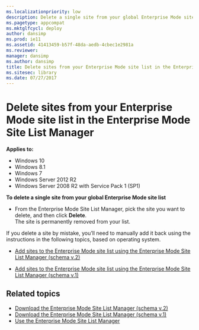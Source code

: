 ```yaml
---
ms.localizationpriority: low
description: Delete a single site from your global Enterprise Mode site list.
ms.pagetype: appcompat
ms.mktglfcycl: deploy
author: dansimp
ms.prod: ie11
ms.assetid: 41413459-b57f-48da-aedb-4cbec1e2981a
ms.reviewer: 
manager: dansimp
ms.author: dansimp
title: Delete sites from your Enterprise Mode site list in the Enterprise Mode Site List Manager (Internet Explorer 11 for IT Pros)
ms.sitesec: library
ms.date: 07/27/2017
---
```



# Delete sites from your Enterprise Mode site list in the Enterprise Mode Site List Manager

**Applies to:**

-   Windows 10
-   Windows 8.1
-   Windows 7
-   Windows Server 2012 R2
-   Windows Server 2008 R2 with Service Pack 1 (SP1)


 **To delete a single site from your global Enterprise Mode site list**

-   From the Enterprise Mode Site List Manager, pick the site you want to delete, and then click **Delete**.<br>
The site is permanently removed from your list.

If you delete a site by mistake, you’ll need to manually add it back using the instructions in the following topics, based on operating system.

-   [Add sites to the Enterprise Mode site list using the Enterprise Mode Site List Manager (schema v.2)](add-single-sites-to-enterprise-mode-site-list-using-the-version-2-enterprise-mode-tool.md)

-   [Add sites to the Enterprise Mode site list using the Enterprise Mode Site List Manager (schema v.1)](add-single-sites-to-enterprise-mode-site-list-using-the-version-1-enterprise-mode-tool.md)

## Related topics
- [Download the Enterprise Mode Site List Manager (schema v.2)](https://go.microsoft.com/fwlink/p/?LinkId=716853)
- [Download the Enterprise Mode Site List Manager (schema v.1)](https://go.microsoft.com/fwlink/p/?LinkID=394378)
- [Use the Enterprise Mode Site List Manager](use-the-enterprise-mode-site-list-manager.md)
 

 




